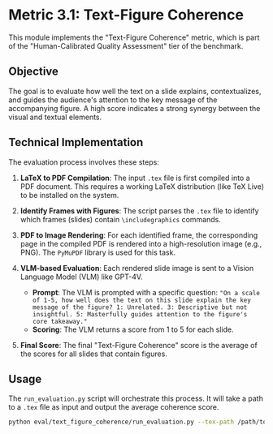 # Metric 3.1: Text-Figure Coherence

This module implements the "Text-Figure Coherence" metric, which is part of the "Human-Calibrated Quality Assessment" tier of the benchmark.

## Objective

The goal is to evaluate how well the text on a slide explains, contextualizes, and guides the audience's attention to the key message of the accompanying figure. A high score indicates a strong synergy between the visual and textual elements.

## Technical Implementation

The evaluation process involves these steps:

1.  **LaTeX to PDF Compilation**: The input `.tex` file is first compiled into a PDF document. This requires a working LaTeX distribution (like TeX Live) to be installed on the system.

2.  **Identify Frames with Figures**: The script parses the `.tex` file to identify which frames (slides) contain `\includegraphics` commands.

3.  **PDF to Image Rendering**: For each identified frame, the corresponding page in the compiled PDF is rendered into a high-resolution image (e.g., PNG). The `PyMuPDF` library is used for this task.

4.  **VLM-based Evaluation**: Each rendered slide image is sent to a Vision Language Model (VLM) like GPT-4V.
    *   **Prompt**: The VLM is prompted with a specific question: `"On a scale of 1-5, how well does the text on this slide explain the key message of the figure? 1: Unrelated. 3: Descriptive but not insightful. 5: Masterfully guides attention to the figure's core takeaway."`
    *   **Scoring**: The VLM returns a score from 1 to 5 for each slide.

5.  **Final Score**: The final "Text-Figure Coherence" score is the average of the scores for all slides that contain figures.

## Usage

The `run_evaluation.py` script will orchestrate this process. It will take a path to a `.tex` file as input and output the average coherence score.

```bash
python eval/text_figure_coherence/run_evaluation.py --tex-path /path/to/presentation.tex
